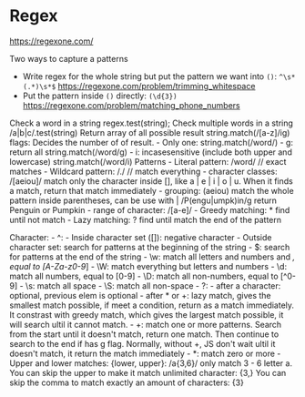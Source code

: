 # Regex

<https://regexone.com/>

Two ways to capture a patterns

- Write regex for the whole string but put the pattern we want into `()`: `^\s*(.*)\s*$` <https://regexone.com/problem/trimming_whitespace>
- Put the pattern inside `()` directly: `(\d{3})` <https://regexone.com/problem/matching_phone_numbers>

Check a word in a string
	regex.test(string);
Check multiple words in a string
	/a|b|c/.test(string)
Return array of all possible result
	string.match(/[a-z]/ig)
flags: Decides the number of of result.
	- Only one:
		string.match(/word/)
	- g: return all
		string.match(/word/g)
	- i: incasesensitive (include both upper and lowercase)
		string.match(/word/i)
Patterns
	- Literal pattern: /word/ // exact matches
	- Wildcard pattern: /./ // match everything
	- character classes: /[aeiou]/ match only the character inside [], like a | e | i | o | u. When it finds a match, return that match immediately
	- grouping: (aeiou) match the whole pattern inside parentheses, can be use with | 
		/P(engu|umpk)in/g return Penguin or Pumpkin 
	- range of character: /[a-e]/
	- Greedy matching: * find until not match
	- Lazy matching: ? find until match the end of the pattern

Character:
	- ^:
		- Inside character set ([]): negative character
		- Outside character set: search for patterns at the beginning of the string
	- $: search for patterns at the end of the string
	- \w: match all letters and numbers and _, equal to [A-Za-z0-9_]
	- \W: match everything but letters and numbers
	- \d: match all numbers, equal to [0-9]
	- \D: match all non-numbers, equal to [^0-9]
	- \s: match all space
	- \S: match all non-space
	- ?: 
		- after a character: optional, previous elem is optional
		- after * or +: lazy match, gives the smallest match possible, if meet a condition, return as a match immediately. It constrast with greedy match, which gives the largest match possible, it will search ultil it cannot match.
	- +: match one or more patterns. Search from the start until it doesn't match, return one match. Then continue to search to the end if has g flag.
		Normally, without +, JS don't wait ultil it doesn't match, it return the match immediately
	- *: match zero or more 
	- Upper and lower matches: {lower, upper}: /a{3,6}/ only match 3 - 6 letter a. 
		You can skip the upper to make it match unlimited character: {3,}
		You can skip the comma to match exactly an amount of characters: {3}
